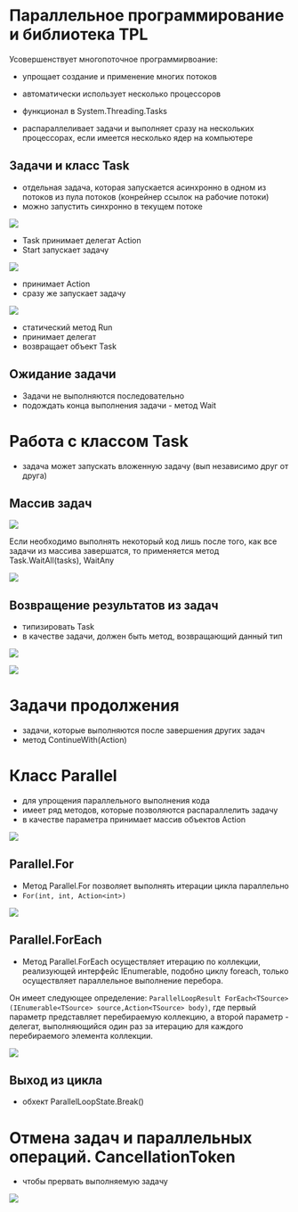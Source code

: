 # Параллельное программирование и библиотека TPL

Усовершенствует многопоточное программирвоание:
- упрощает создание и применение многих потоков
- автоматически использует несколько процессоров

- функционал в System.Threading.Tasks
- распараллеливает задачи и выполняет сразу на нескольких процессорах, если имеется несколько ядер на компьютере

## Задачи и класс Task

- отдельная задача, которая запускается асинхронно в одном из потоков из пула потоков (конрейнер ссылок на рабочие потоки)
- можно запустить синхронно в текущем потоке

![](images/1.png)

- Task принимает делегат Action
- Start запускает задачу

![](images/2.png)

- принимает Action
- сразу же запускает задачу

![](images/3.png)

- статический метод Run
- принимает делегат
- возвращает объект Task

## Ожидание задачи

- Задачи не выполняются последовательно
- подождать конца выполнения задачи - метод Wait

# Работа с классом Task

- задача может запускать вложенную задачу (вып независимо друг от друга)

## Массив задач

![](images/4.png)

Если необходимо выполнять некоторый код лишь после того, как все задачи из массива завершатся, то применяется метод Task.WaitAll(tasks), WaitAny

![](images/5.png)

## Возвращение результатов из задач

- типизировать Task
- в качестве задачи, должен быть метод, возвращающий данный тип

![](images/6.png)

![](images/7.png)

# Задачи продолжения

- задачи, которые выполняются после завершения других задач
- метод ContinueWith(Action)

# Класс Parallel

- для упрощения параллельного выполнения кода
- имеет ряд методов, которые позволяются распараллелить задачу
- в качестве параметра принимает массив объектов Action

![](images/8.png)

## Parallel.For

- Метод Parallel.For позволяет выполнять итерации цикла параллельно
- `For(int, int, Action<int>)`

![](images/9.png)

## Parallel.ForEach

- Метод Parallel.ForEach осуществляет итерацию по коллекции, реализующей интерфейс IEnumerable, подобно циклу foreach, только осуществляет параллельное выполнение перебора.

Он имеет следующее определение: `ParallelLoopResult ForEach<TSource>(IEnumerable<TSource> source,Action<TSource> body)`, где первый параметр представляет перебираемую коллекцию, а второй параметр - делегат, выполняющийся один раз за итерацию для каждого перебираемого элемента коллекции.

![](images/10.png)

## Выход из цикла

- обхект ParallelLoopState.Break()

# Отмена задач и параллельных операций. CancellationToken

- чтобы прервать выполняемую задачу

![](images/11.png)